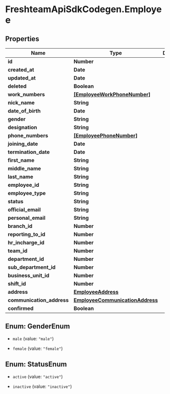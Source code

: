 # FreshteamApiSdkCodegen.Employee

## Properties

| Name                      | Type                                                                | Description | Notes      |
| ------------------------- | ------------------------------------------------------------------- | ----------- | ---------- |
| **id**                    | **Number**                                                          |             | [optional] |
| **created_at**            | **Date**                                                            |             | [optional] |
| **updated_at**            | **Date**                                                            |             | [optional] |
| **deleted**               | **Boolean**                                                         |             | [optional] |
| **work_numbers**          | [**[EmployeeWorkPhoneNumber]**](EmployeeWorkPhoneNumber.md)         |             | [optional] |
| **nick_name**             | **String**                                                          |             | [optional] |
| **date_of_birth**         | **Date**                                                            |             | [optional] |
| **gender**                | **String**                                                          |             | [optional] |
| **designation**           | **String**                                                          |             | [optional] |
| **phone_numbers**         | [**[EmployeePhoneNumber]**](EmployeePhoneNumber.md)                 |             | [optional] |
| **joining_date**          | **Date**                                                            |             | [optional] |
| **termination_date**      | **Date**                                                            |             | [optional] |
| **first_name**            | **String**                                                          |             | [optional] |
| **middle_name**           | **String**                                                          |             | [optional] |
| **last_name**             | **String**                                                          |             | [optional] |
| **employee_id**           | **String**                                                          |             | [optional] |
| **employee_type**         | **String**                                                          |             | [optional] |
| **status**                | **String**                                                          |             | [optional] |
| **official_email**        | **String**                                                          |             | [optional] |
| **personal_email**        | **String**                                                          |             | [optional] |
| **branch_id**             | **Number**                                                          |             | [optional] |
| **reporting_to_id**       | **Number**                                                          |             | [optional] |
| **hr_incharge_id**        | **Number**                                                          |             | [optional] |
| **team_id**               | **Number**                                                          |             | [optional] |
| **department_id**         | **Number**                                                          |             | [optional] |
| **sub_department_id**     | **Number**                                                          |             | [optional] |
| **business_unit_id**      | **Number**                                                          |             | [optional] |
| **shift_id**              | **Number**                                                          |             | [optional] |
| **address**               | [**EmployeeAddress**](EmployeeAddress.md)                           |             | [optional] |
| **communication_address** | [**EmployeeCommunicationAddress**](EmployeeCommunicationAddress.md) |             | [optional] |
| **confirmed**             | **Boolean**                                                         |             | [optional] |

## Enum: GenderEnum

- `male` (value: `"male"`)

- `female` (value: `"female"`)

## Enum: StatusEnum

- `active` (value: `"active"`)

- `inactive` (value: `"inactive"`)
